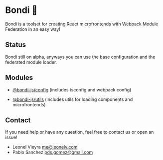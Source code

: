 # Bondi 🚌

Bondi is a toolset for creating React microfrontends with Webpack Module Federation in an easy way!

## Status

Bondi still on alpha, anyways you can use the base configuration and the federated module loader.

## Modules

- [@bondi-js/config](./packages/config/README.md) (includes tsconfig and webpack config)

- [@bondi-js/utils](./packages/utils/README.md) (includes utils for loading components and microfrontends)

## Contact

If you need help or have any question, feel free to contact us or open an issue! 

- Leonel Vieyra <me@leonelv.com>
- Pablo Sanchez <pds.gomez@gmail.com>

